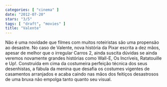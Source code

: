 ```yaml
---
categories: [ "cinema" ]
date: "2012-07-20"
stars: "3/5"
tags: [ "draft", "movies" ]
title: "Valente"
---
```

Não é uma novidade que filmes com muitos roteiristas são uma propensão
ao desastre. No caso de Valente, nova história da Pixar escrita a
dez mãos, apesar de melhor que o irregular Carros 2, ainda suscita
dúvidas se ainda veremos novamente grandes histórias como Wall-E,
Os Incríveis, Ratatouille e Up!. Construída em cima da costumeira
perfeição técnica dos seus desenhistas, a fábula da menina que desafia
os costumes vigentes de casamentos arranjados e acaba caindo nas mãos dos
feitiços desastrosos de uma bruxa não empolga tanto quanto seu visual.
